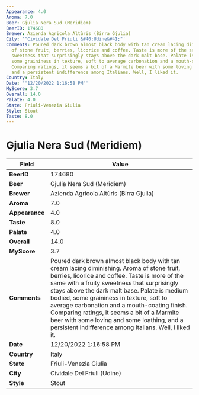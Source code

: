 ```yaml
---
Appearance: 4.0
Aroma: 7.0
Beer: Gjulia Nera Sud (Meridiem)
BeerID: 174680
Brewer: Azienda Agricola Altùris (Birra Gjulia)
City: '"Cividale Del Friuli &#40;Udine&#41;"'
Comments: Poured dark brown almost black body with tan cream lacing diminishing. Aroma
  of stone fruit, berries, licorice and coffee. Taste is more of the same with a fruity
  sweetness that surprisingly stays above the dark malt base. Palate is medium bodied,
  some graininess in texture, soft to average carbonation and a mouth-coating finish.
  Comparing ratings, it seems a bit of a Marmite beer with some loving and some loathing,
  and a persistent indifference among Italians. Well, I liked it.
Country: Italy
Date: '"12/20/2022 1:16:58 PM"'
MyScore: 3.7
Overall: 14.0
Palate: 4.0
State: Friuli-Venezia Giulia
Style: Stout
Taste: 8.0
---
```


# Gjulia Nera Sud (Meridiem)

| Field         | Value |
|---------------|-------|
| **BeerID** | 174680 |
| **Beer** | Gjulia Nera Sud (Meridiem) |
| **Brewer** | Azienda Agricola Altùris (Birra Gjulia) |
| **Aroma** | 7.0 |
| **Appearance** | 4.0 |
| **Taste** | 8.0 |
| **Palate** | 4.0 |
| **Overall** | 14.0 |
| **MyScore** | 3.7 |
| **Comments** | Poured dark brown almost black body with tan cream lacing diminishing. Aroma of stone fruit, berries, licorice and coffee. Taste is more of the same with a fruity sweetness that surprisingly stays above the dark malt base. Palate is medium bodied, some graininess in texture, soft to average carbonation and a mouth-coating finish. Comparing ratings, it seems a bit of a Marmite beer with some loving and some loathing, and a persistent indifference among Italians. Well, I liked it. |
| **Date** | 12/20/2022 1:16:58 PM |
| **Country** | Italy |
| **State** | Friuli-Venezia Giulia |
| **City** | Cividale Del Friuli &#40;Udine&#41; |
| **Style** | Stout |
